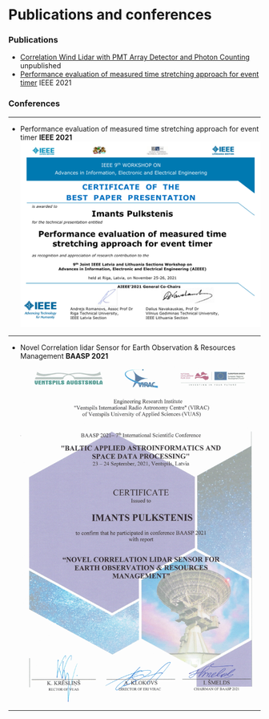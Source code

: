 # Publications and conferences

### Publications
- [Correlation Wind Lidar with PMT Array Detector and Photon Counting](https://raw.githubusercontent.com/Clockfix/publications/main/Armandillo_CWL_SPIE_rev2.pdf) unpublished
- [Performance evaluation of measured time stretching approach for event timer](https://raw.githubusercontent.com/Clockfix/publications/main/ERAF_study_publication_AIEEE_v2.pdf) IEEE 2021



### Conferences
---
- Performance evaluation of measured time stretching approach for event timer **IEEE 2021**
![AIEEE2021](https://github.com/Clockfix/publications/raw/main/pictures/aieee2021.png)
---
- Novel Correlation lidar Sensor for Earth Observation & Resources Management **BAASP 2021**
![BAASP2021](https://github.com/Clockfix/publications/raw/main/pictures/baasp2021.png)
---
